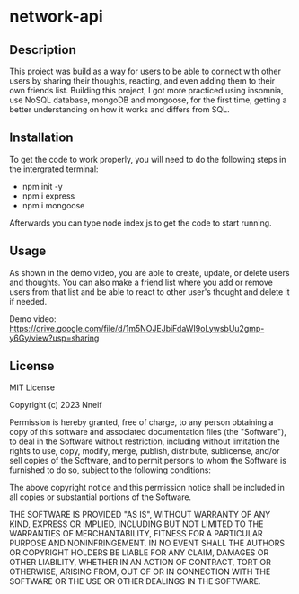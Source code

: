 # network-api

## Description

This project was build as a way for users to be able to connect with other users by sharing their thoughts, reacting, and even adding them to their own friends list. Building this project, I got more practiced using insomnia, use NoSQL database, mongoDB and mongoose, for the first time, getting a better understanding on how it works and differs from SQL. 

## Installation

To get the code to work properly, you will need to do the following steps in the intergrated terminal:
- npm init -y
- npm i express
- npm i mongoose

Afterwards you can type node index.js to get the code to start running.

## Usage

As shown in the demo video, you are able to create, update, or delete users and thoughts. You can also make a friend list where you add or remove users from that list and be able to react to other user's thought and delete it if needed.

Demo video: https://drive.google.com/file/d/1m5NOJEJbiFdaWI9oLywsbUu2gmp-y6Gy/view?usp=sharing

## License

MIT License

Copyright (c) 2023 Nneif

Permission is hereby granted, free of charge, to any person obtaining a copy
of this software and associated documentation files (the "Software"), to deal
in the Software without restriction, including without limitation the rights
to use, copy, modify, merge, publish, distribute, sublicense, and/or sell
copies of the Software, and to permit persons to whom the Software is
furnished to do so, subject to the following conditions:

The above copyright notice and this permission notice shall be included in all
copies or substantial portions of the Software.

THE SOFTWARE IS PROVIDED "AS IS", WITHOUT WARRANTY OF ANY KIND, EXPRESS OR
IMPLIED, INCLUDING BUT NOT LIMITED TO THE WARRANTIES OF MERCHANTABILITY,
FITNESS FOR A PARTICULAR PURPOSE AND NONINFRINGEMENT. IN NO EVENT SHALL THE
AUTHORS OR COPYRIGHT HOLDERS BE LIABLE FOR ANY CLAIM, DAMAGES OR OTHER
LIABILITY, WHETHER IN AN ACTION OF CONTRACT, TORT OR OTHERWISE, ARISING FROM,
OUT OF OR IN CONNECTION WITH THE SOFTWARE OR THE USE OR OTHER DEALINGS IN THE
SOFTWARE.